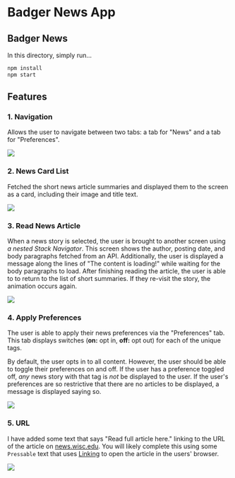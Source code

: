 #   Badger News App


## Badger News

In this directory, simply run...

```bash
npm install
npm start
```


## Features

### 1. Navigation

Allows the user to navigate between two tabs: a tab for "News" and a tab for "Preferences".

![](_figures/Step1.png)

### 2. News Card List

Fetched the short news article summaries and displayed them to the screen as a card, including their image and title text.

![](_figures/Step2.png)

### 3. Read News Article

When a news story is selected, the user is brought to another screen using _a nested Stack Navigator_. This screen shows the author, posting date, and body paragraphs fetched from an API. 
Additionally, the user is displayed a message along the lines of "The content is loading!" while waiting for the body paragraphs to load. After finishing reading the article, the user is able to to return to the list of short summaries. If they re-visit the story, the animation occurs again.

![](_figures/Step3.png)

### 4. Apply Preferences

The user is able to apply their news preferences via the "Preferences" tab. This tab displays switches (**on:** opt in, **off:** opt out) for each of the unique tags.

By default, the user opts in to all content. However, the user should be able to toggle their preferences on and off. If the user has a preference toggled off, _any_ news story with that tag is _not_ be displayed to the user. If the user's preferences are so restrictive that there are no articles to be displayed, a message is displayed saying so.


![](_figures/Step4.png)

### 5. URL

I have added some text that says "Read full article here." linking to the URL of the article on [news.wisc.edu](https://news.wisc.edu/). You will likely complete this using some `Pressable` text that uses [Linking](https://reactnative.dev/docs/linking#example) to open the article in the users' browser.

![](_figures/Step5.png)
